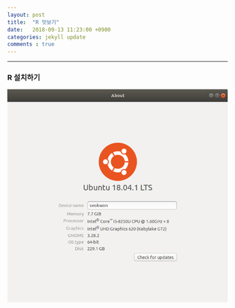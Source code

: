 ```yaml
---
layout: post
title:  "R 맛보기"
date:   2018-09-13 11:23:00 +0900
categories: jekyll update
comments : true
---
```


---
### R 설치하기

![Mysys](https://github.com/gwnuysw/gwnuysw.github.io/blob/master/_images/startR/36.png?raw=true)
